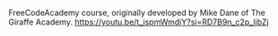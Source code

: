 FreeCodeAcademy course, originally developed by Mike Dane of The Giraffe Academy.
https://youtu.be/t_ispmWmdjY?si=RD7B9n_c2p_libZj